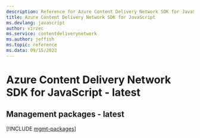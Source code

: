 ```yaml
---
description: Reference for Azure Content Delivery Network SDK for JavaScript
title: Azure Content Delivery Network SDK for JavaScript
ms.devlang: javascript
author: xirzec
ms.service: contentdeliverynetwork
ms.author: jeffish
ms.topic: reference
ms.data: 09/15/2022
---
```

# Azure Content Delivery Network SDK for JavaScript - latest

## Management packages - latest
[!INCLUDE [mgmt-packages](content-delivery-network-mgmt-index.md)]